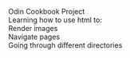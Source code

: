 Odin Cookbook Project <br>
Learning how to use html to: <br>
Render images <br>
Navigate pages <br>
Going through different directories <br>